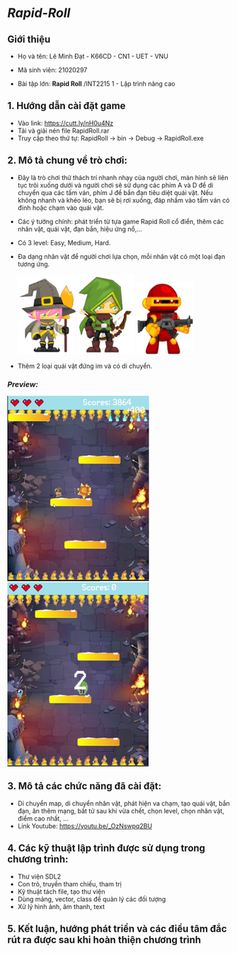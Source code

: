 # ***Rapid-Roll***
## **Giới thiệu**

+ Họ và tên: Lê Minh Đạt - K66CD - CN1 - UET - VNU

+ Mã sinh viên: 21020297

+ Bài tập lớn:  **Rapid Roll**  /INT2215 1 - Lập trình nâng cao

## **1. Hướng dẫn cài đặt game**
   + Vào link: https://cutt.ly/nH0u4Nz
   + Tải và giải nén file RapidRoll.rar
   + Truy cập theo thứ tự: RapidRoll -> bin -> Debug -> RapidRoll.exe
## **2. Mô tả chung về trò chơi:**
   + Đây là trò chơi thử thách trí nhanh nhạy của người chơi, màn hình sẽ liên tục trôi xuống dưới và người chơi sẽ sử dụng các phím A và D để di chuyển qua các tấm ván, phím J để bắn đạn tiêu diệt quái vật. Nếu không nhanh và khéo léo, bạn sẽ bị rơi xuống, đáp nhầm vào tấm ván có đinh hoặc chạm vào quái vật.
   + Các ý tưởng chính: phát triển từ tựa game Rapid Roll cổ điển, thêm các nhân vật, quái vật, đạn bắn, hiệu ứng nổ,...
   + Có 3 level: Easy, Medium, Hard.
   + Đa dạng nhân vật để người chơi lựa chọn, mỗi nhân vật có một loại đạn tương ứng.

      ![](img//player.png)   ![](img//player1.png) ![](img//player2.png)
   + Thêm 2 loại quái vật đứng im và có di chuyển.
   ### *Preview:*
   ![](img//preview.png) ![](img//preview2.png)

   
## **3. Mô tả các chức năng đã cài đặt:**
   + Di chuyển map, di chuyển nhân vật, phát hiện va chạm, tạo quái vật, bắn đạn, ăn thêm mạng, bất tử sau khi vừa chết, chọn level, chọn nhân vật, điểm cao nhất, ... 
   + Link Youtube: https://youtu.be/_OzNswpq2BU
## **4. Các kỹ thuật lập trình được sử dụng trong chương trình:**
   + Thư viện SDL2
   + Con trỏ, truyền tham chiếu, tham trị
   + Kỹ thuật tách file, tạo thư viện
   + Dùng mảng, vector, class để quản lý các đối tượng
   + Xử lý hình ảnh, âm thanh, text
## **5. Kết luận, hướng phát triển và các điều tâm đắc rút ra được sau khi hoàn thiện chương trình**
